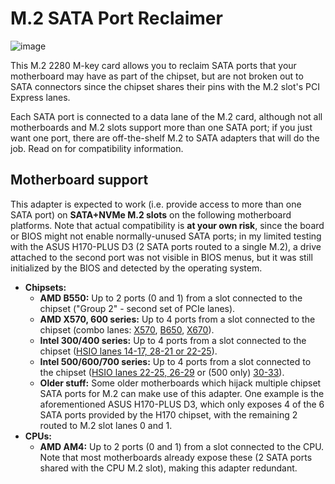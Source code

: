 # M.2 SATA Port Reclaimer

![image](https://user-images.githubusercontent.com/540874/198851059-e040aa39-de31-48e6-ac12-ef1f7b898460.png)

This M.2 2280 M-key card allows you to reclaim SATA ports that your motherboard may have as part of the chipset, but are not broken out to SATA connectors since the chipset shares their pins with the M.2 slot's PCI Express lanes.

Each SATA port is connected to a data lane of the M.2 card, although not all motherboards and M.2 slots support more than one SATA port; if you just want one port, there are off-the-shelf M.2 to SATA adapters that will do the job. Read on for compatibility information.

## Motherboard support

This adapter is expected to work (i.e. provide access to more than one SATA port) on **SATA+NVMe M.2 slots** on the following motherboard platforms. Note that actual compatibility is **at your own risk**, since the board or BIOS might not enable normally-unused SATA ports; in my limited testing with the ASUS H170-PLUS D3 (2 SATA ports routed to a single M.2), a drive attached to the second port was not visible in BIOS menus, but it was still initialized by the BIOS and detected by the operating system.

* **Chipsets:**
  * **AMD B550:** Up to 2 ports (0 and 1) from a slot connected to the chipset ("Group 2" - second set of PCIe lanes).
  * **AMD X570, 600 series:** Up to 4 ports from a slot connected to the chipset (combo lanes: [X570](https://www.gamersnexus.net/images/media/2020/amd-chipsets-b550/amd-x570-pcie-lanes.png), [B650](https://images.anandtech.com/doci/17585/SoC_26.png), [X670](https://images.anandtech.com/doci/17585/SoC_25.png)\).
  * **Intel 300/400 series:** Up to 4 ports from a slot connected to the chipset ([HSIO lanes 14-17, 28-21 or 22-25](https://www.intel.com/content/dam/www/public/us/en/documents/datasheets/300-series-chipset-pch-datasheet-vol-1.pdf#page=30)\).
  * **Intel 500/600/700 series:** Up to 4 ports from a slot connected to the chipset ([HSIO lanes 22-25, 26-29](https://edc.intel.com/content/www/us/en/design/ipla/software-development-platforms/client/platforms/alder-lake-desktop/intel-600-series-chipset-family-platform-controller-hub-pch-datasheet-volume/004/intel-600-series-chipset-family-pch/) or (500 only) [30-33](https://cdrdv2.intel.com/v1/dl/getContent/635218)\).
  * **Older stuff:** Some older motherboards which hijack multiple chipset SATA ports for M.2 can make use of this adapter. One example is the aforementioned ASUS H170-PLUS D3, which only exposes 4 of the 6 SATA ports provided by the H170 chipset, with the remaining 2 routed to M.2 slot lanes 0 and 1.
* **CPUs:**
  * **AMD AM4:** Up to 2 ports (0 and 1) from a slot connected to the CPU. Note that most motherboards already expose these (2 SATA ports shared with the CPU M.2 slot), making this adapter redundant.
